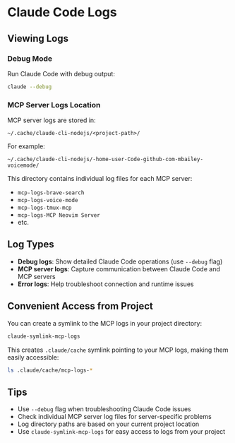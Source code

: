 # Claude Code Logs

## Viewing Logs

### Debug Mode
Run Claude Code with debug output:
```bash
claude --debug
```

### MCP Server Logs Location
MCP server logs are stored in:
```
~/.cache/claude-cli-nodejs/<project-path>/
```

For example:
```
~/.cache/claude-cli-nodejs/-home-user-Code-github-com-mbailey-voicemode/
```

This directory contains individual log files for each MCP server:
- `mcp-logs-brave-search`
- `mcp-logs-voice-mode`
- `mcp-logs-tmux-mcp`
- `mcp-logs-MCP Neovim Server`
- etc.

## Log Types

- **Debug logs**: Show detailed Claude Code operations (use `--debug` flag)
- **MCP server logs**: Capture communication between Claude Code and MCP servers
- **Error logs**: Help troubleshoot connection and runtime issues

## Convenient Access from Project

You can create a symlink to the MCP logs in your project directory:

```bash
claude-symlink-mcp-logs
```

This creates `.claude/cache` symlink pointing to your MCP logs, making them easily accessible:
```bash
ls .claude/cache/mcp-logs-*
```

## Tips

- Use `--debug` flag when troubleshooting Claude Code issues
- Check individual MCP server log files for server-specific problems
- Log directory paths are based on your current project location
- Use `claude-symlink-mcp-logs` for easy access to logs from your project